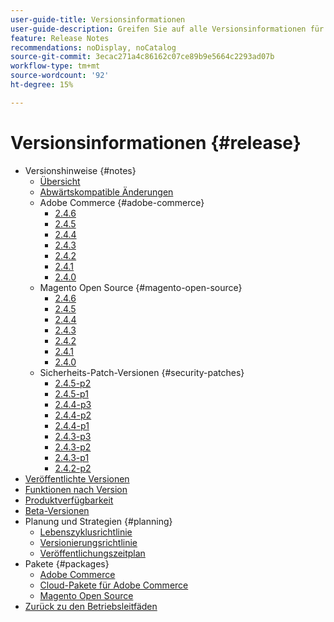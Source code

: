 ```yaml
---
user-guide-title: Versionsinformationen
user-guide-description: Greifen Sie auf alle Versionsinformationen für Adobe Commerce-Patches und -Dienste an einem Ort zu.
feature: Release Notes
recommendations: noDisplay, noCatalog
source-git-commit: 3ecac271a4c86162c07ce89b9e5664c2293ad07b
workflow-type: tm+mt
source-wordcount: '92'
ht-degree: 15%

---
```



# Versionsinformationen {#release}

- Versionshinweise {#notes}
   - [Übersicht](release-notes/overview.md)
   - [Abwärtskompatible Änderungen](backward-incompatible-changes.md)
   - Adobe Commerce {#adobe-commerce}
      - [2.4.6](release-notes/commerce/2-4-6.md)
      - [2.4.5](release-notes/commerce/2-4-5.md)
      - [2.4.4](release-notes/commerce/2-4-4.md)
      - [2.4.3](release-notes/commerce/2-4-3.md)
      - [2.4.2](release-notes/commerce/2-4-2.md)
      - [2.4.1](release-notes/commerce/2-4-1.md)
      - [2.4.0](release-notes/commerce/2-4-0.md)
   - Magento Open Source {#magento-open-source}
      - [2.4.6](release-notes/open-source/2-4-6.md)
      - [2.4.5](release-notes/open-source/2-4-5.md)
      - [2.4.4](release-notes/open-source/2-4-4.md)
      - [2.4.3](release-notes/open-source/2-4-3.md)
      - [2.4.2](release-notes/open-source/2-4-2.md)
      - [2.4.1](release-notes/open-source/2-4-1.md)
      - [2.4.0](release-notes/open-source/2-4-0.md)
   - Sicherheits-Patch-Versionen {#security-patches}
      - [2.4.5-p2](release-notes/security/2-4-5-p2.md)
      - [2.4.5-p1](release-notes/security/2-4-5-p1.md)
      - [2.4.4-p3](release-notes/security/2-4-4-p3.md)
      - [2.4.4-p2](release-notes/security/2-4-4-p2.md)
      - [2.4.4-p1](release-notes/security/2-4-4-p1.md)
      - [2.4.3-p3](release-notes/security/2-4-3-p3.md)
      - [2.4.3-p2](release-notes/security/2-4-3-p2.md)
      - [2.4.3-p1](release-notes/security/2-4-3-p1.md)
      - [2.4.2-p2](release-notes/security/2-4-2-p2.md)
- [Veröffentlichte Versionen](versions.md)
- [Funktionen nach Version](features.md)
- [Produktverfügbarkeit](product-availability.md)
- [Beta-Versionen](beta.md)
- Planung und Strategien {#planning}
   - [Lebenszyklusrichtlinie](lifecycle-policy.md)
   - [Versionierungsrichtlinie](versioning-policy.md)
   - [Veröffentlichungszeitplan](schedule.md)
- Pakete {#packages}
   - [Adobe Commerce](packages/adobe-commerce.md)
   - [Cloud-Pakete für Adobe Commerce](packages/cloud.md)
   - [Magento Open Source](packages/magento-open-source.md)
- [Zurück zu den Betriebsleitfäden](https://experienceleague.adobe.com/docs/commerce-operations/operational-guides/home.html)
